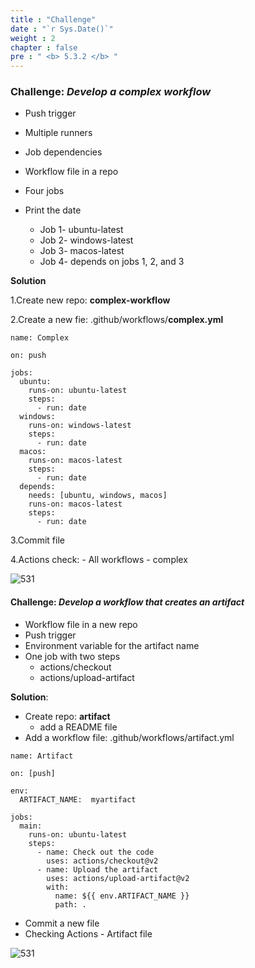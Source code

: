 ```yaml
---
title : "Challenge"
date : "`r Sys.Date()`"
weight : 2
chapter : false
pre : " <b> 5.3.2 </b> "
---
```


### Challenge: *Develop a complex workflow*
- Push trigger
- Multiple runners
- Job dependencies
- Workflow file in a repo
- Four jobs
- Print the date

  - Job 1- ubuntu-latest
  - Job 2- windows-latest
  - Job 3- macos-latest
  - Job 4- depends on jobs 1, 2, and 3

**Solution**

1.Create new repo: **complex-workflow**

2.Create a new fie: .github/workflows/**complex.yml**
````
name: Complex

on: push

jobs:
  ubuntu:
    runs-on: ubuntu-latest
    steps:
      - run: date
  windows:
    runs-on: windows-latest
    steps:
      - run: date
  macos:
    runs-on: macos-latest
    steps:
      - run: date
  depends:
    needs: [ubuntu, windows, macos]
    runs-on: macos-latest
    steps:
      - run: date
````
3.Commit file

4.Actions check: - All workflows - complex

![531](/thedevops/images/5-learn/5.3-github/5.3.1-workflow/7.png?featherlight=false&width=50pc)

#### Challenge: *Develop a workflow that creates an artifact*

- Workflow file in a new repo
- Push trigger
- Environment variable for the artifact name
- One job with two steps
  - actions/checkout
  - actions/upload-artifact
  
**Solution**:
- Create repo: **artifact**
  - add a README file
- Add a workflow file: .github/workflows/artifact.yml

````
name: Artifact

on: [push]

env:
  ARTIFACT_NAME:  myartifact

jobs:
  main:
    runs-on: ubuntu-latest
    steps:
      - name: Check out the code
        uses: actions/checkout@v2
      - name: Upload the artifact
        uses: actions/upload-artifact@v2
        with:
          name: ${{ env.ARTIFACT_NAME }}
          path: .
````

- Commit a new file
- Checking Actions - Artifact file

![531](/thedevops/images/5-learn/5.3-github/5.3.2-challenge/1.png?featherlight=false&width=40pc)

